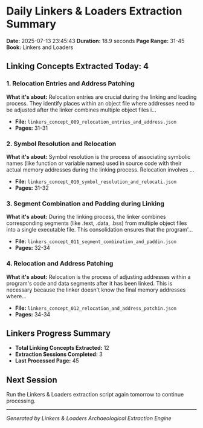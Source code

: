 # Daily Linkers & Loaders Extraction Summary
**Date:** 2025-07-13 23:45:43
**Duration:** 18.9 seconds
**Page Range:** 31-45
**Book:** Linkers and Loaders

## Linking Concepts Extracted Today: 4

### 1. Relocation Entries and Address Patching
**What it's about:** Relocation entries are crucial during the linking and loading process.  They identify places within an object file where addresses need to be adjusted after the linker combines multiple object files i...

- **File:** `linkers_concept_009_relocation_entries_and_address.json`
- **Pages:** 31-31

### 2. Symbol Resolution and Relocation
**What it's about:** Symbol resolution is the process of associating symbolic names (like function or variable names) used in source code with their actual memory addresses during the linking process. Relocation involves ...

- **File:** `linkers_concept_010_symbol_resolution_and_relocati.json`
- **Pages:** 31-32

### 3. Segment Combination and Padding during Linking
**What it's about:** During the linking process, the linker combines corresponding segments (like .text, .data, .bss) from multiple object files into a single executable file.  This consolidation ensures that the program'...

- **File:** `linkers_concept_011_segment_combination_and_paddin.json`
- **Pages:** 32-34

### 4. Relocation and Address Patching
**What it's about:** Relocation is the process of adjusting addresses within a program's code and data segments after it has been linked.  This is necessary because the linker doesn't know the final memory addresses where...

- **File:** `linkers_concept_012_relocation_and_address_patchin.json`
- **Pages:** 34-34

## Linkers Progress Summary
- **Total Linking Concepts Extracted:** 12
- **Extraction Sessions Completed:** 3
- **Last Processed Page:** 45

## Next Session
Run the Linkers & Loaders extraction script again tomorrow to continue processing.

---
*Generated by Linkers & Loaders Archaeological Extraction Engine*
